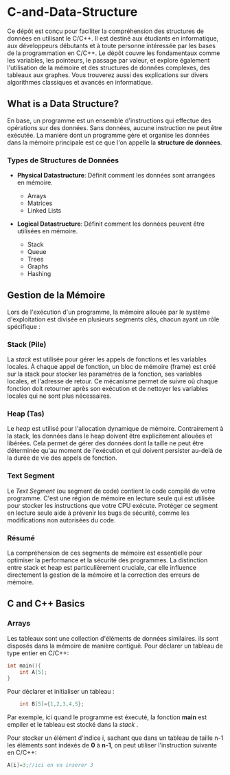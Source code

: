 # C-and-Data-Structure

Ce dépôt est conçu pour faciliter la compréhension des structures de données en utilisant le C/C++. Il est destiné aux étudiants en informatique, aux développeurs débutants et à toute personne intéressée par les bases de la programmation en C/C++. Le dépôt couvre les fondamentaux comme les variables, les pointeurs, le passage par valeur, et explore également l'utilisation de la mémoire et des structures de données complexes, des tableaux aux graphes. Vous trouverez aussi des explications sur divers algorithmes classiques et avancés en informatique.

## What is a Data Structure?

En base, un programme est un ensemble d'instructions qui effectue des opérations sur des données. Sans données, aucune instruction ne peut être exécutée. La manière dont un programme gère et organise les données dans la mémoire principale est ce que l'on appelle la **structure de données**.

### Types de Structures de Données

- **Physical Datastructure**: Définit comment les données sont arrangées en mémoire.

  - Arrays
  - Matrices
  - Linked Lists

- **Logical Datastructure**: Définit comment les données peuvent être utilisées en mémoire.
  - Stack
  - Queue
  - Trees
  - Graphs
  - Hashing

## Gestion de la Mémoire

Lors de l'exécution d'un programme, la mémoire allouée par le système d'exploitation est divisée en plusieurs segments clés, chacun ayant un rôle spécifique :

### Stack (Pile)

La _stack_ est utilisée pour gérer les appels de fonctions et les variables locales. À chaque appel de fonction, un bloc de mémoire (frame) est créé sur la stack pour stocker les paramètres de la fonction, ses variables locales, et l'adresse de retour. Ce mécanisme permet de suivre où chaque fonction doit retourner après son exécution et de nettoyer les variables locales qui ne sont plus nécessaires.

### Heap (Tas)

Le _heap_ est utilisé pour l'allocation dynamique de mémoire. Contrairement à la stack, les données dans le heap doivent être explicitement allouées et libérées. Cela permet de gérer des données dont la taille ne peut être déterminée qu'au moment de l'exécution et qui doivent persister au-delà de la durée de vie des appels de fonction.

### Text Segment

Le _Text Segment_ (ou segment de code) contient le code compilé de votre programme. C'est une région de mémoire en lecture seule qui est utilisée pour stocker les instructions que votre CPU exécute. Protéger ce segment en lecture seule aide à prévenir les bugs de sécurité, comme les modifications non autorisées du code.

### Résumé

La compréhension de ces segments de mémoire est essentielle pour optimiser la performance et la sécurité des programmes. La distinction entre stack et heap est particulièrement cruciale, car elle influence directement la gestion de la mémoire et la correction des erreurs de mémoire.

## C and C++ Basics

### Arrays

Les tableaux sont une collection d'éléments de données similaires. ils sont disposés dans la mémoire de manière contiguë. Pour déclarer un tableau de type entier en C/C++:

```c
int main(){
    int A[5];
}
```

Pour déclarer et initialiser un tableau :
```c
    int B[5]={1,2,3,4,5};
```

Par exemple, ici quand le programme est éxecuté, la fonction **main** est empiler et le tableau est stocké dans la _stack_ .

Pour stocker un élément d'indice i, sachant que dans un tableau de taille n-1 les éléments sont indéxés de **0** à **n-1**, on peut utiliser l'instruction suivante en C/C++:

```c
A[i]=3;//ici on va inserer 3
```